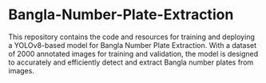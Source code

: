 # Bangla-Number-Plate-Extraction
This repository contains the code and resources for training and deploying a YOLOv8-based model for Bangla Number Plate Extraction. With a dataset of 2000 annotated images for training and validation, the model is designed to accurately and efficiently detect and extract Bangla number plates from images.
